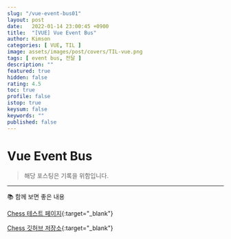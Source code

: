 ```yaml
---
slug: "/vue-event-bus01"
layout: post
date:   2022-01-14 23:00:45 +0900
title:  "[VUE] Vue Event Bus"
author: Kimson
categories: [ VUE, TIL ]
image: assets/images/post/covers/TIL-vue.png
tags: [ event bus, 전달 ]
description: ""
featured: true
hidden: false
rating: 4.5
toc: true
profile: false
istop: true
keysum: false
keywords: ""
published: false
---
```


# Vue Event Bus

> 해당 포스팅은 기록을 위함입니다.

-----

📚 함께 보면 좋은 내용

[Chess 테스트 페이지](https://kkn1125.github.io/chess/){:target="_blank"}

[Chess 깃허브 저장소](https://github.com/kkn1125/chess/){:target="_blank"}